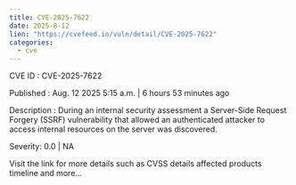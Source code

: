 ```yaml
--- 
title: CVE-2025-7622
date: 2025-8-12
lien: "https://cvefeed.io/vuln/detail/CVE-2025-7622"
categories:
  - cve
---
```


CVE ID : CVE-2025-7622

Published :  Aug. 12
2025
5:15 a.m. | 6 hours
53 minutes ago

Description : During an internal security assessment
a Server-Side Request Forgery (SSRF) vulnerability that allowed an authenticated attacker to access internal resources on the server was discovered.

Severity: 0.0 | NA

Visit the link for more details
such as CVSS details
affected products
timeline
and more...
